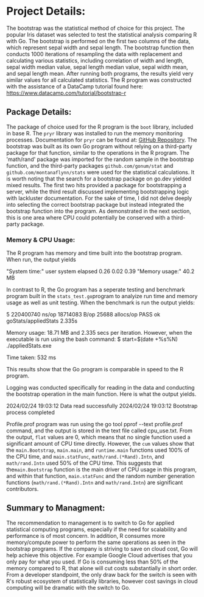 # Project Details:

The bootstrap was the statistical method of choice for this project. The popular Iris dataset was selected to test the statistical analysis comparing R with Go. The bootstrap is performed on the first two columns of the data, which represent sepal width and sepal length. The bootstrap function then conducts 1000 iterations of resampling the data with replacement and calculating various statistics, including correlation of width and length, sepal width median value, sepal length median value, sepal width mean, and sepal length mean. After running both programs, the results yield very similar values for all calculated statistics. The R program was constructed with the assistance of a DataCamp tutorial found here: https://www.datacamp.com/tutorial/bootstrap-r

## Package Details:

The package of choice used for the R program is the `boot` library, included in base R. The `pryr` library was installed to run the memory monitoring processes. Documentation for `pryr` can be found at: [GitHub Repository](https://github.com/hadley/pryr). The bootstrap was built as its own Go program without relying on a third-party package for that function, similar to the operations in the R program. The 'math/rand' package was imported for the random sample in the bootstrap function, and the third-party packages `github.com/gonum/stat` and `github.com/montanaflynn/stats` were used for the statistical calculations. It is worth noting that the search for a bootstrap package on go.dev yielded mixed results. The first two hits provided a package for bootstrapping a server, while the third result discussed implementing bootstrapping logic with lackluster documentation. For the sake of time, I did not delve deeply into selecting the correct bootstrap package but instead integrated the bootstrap function into the program. As demonstrated in the next section, this is one area where CPU could potentially be conserved with a third-party package.

### Memory & CPU Usage:

The R program has memory and time built into the bootstrap program. When run, the output yields

"System time:"
   user  system elapsed
   0.26    0.02    0.39
"Memory usage:"
40.2 MB

In contrast to R, the Go program has a seperate testing and benchmark program built in the `stats_test.go`program to analyize run time and memory usage as well as unit testing. When the benchmark is run the output yields:

5	 220400740 ns/op	18714083 B/op	   25688 allocs/op
PASS
ok  	goStats/appliedStats	2.335s

Memory usage: 18.71 MB and 2.335 secs per iteration. However, when the executable is run using the bash command:
$ start=$(date +%s%N)
./appliedStats.exe

Time taken: 532 ms

This results show that the Go program is comparable in speed to the R program.

Logging was conducted specifically for reading in the data and conducting the bootstrap operation in the main function. Here is what the output yields.

2024/02/24 19:03:12 Data read successfully
2024/02/24 19:03:12 Bootstrap process completed

Profile.prof program was run using the go tool pprof --text profile.prof command, and the output is stored in the text file called cpu_use.txt. From the output, `flat` values are 0, which means that no single function used a significant amount of CPU time directly. However, the `cum` values show that the `main.Bootstrap`, `main.main`, and `runtime.main` functions used 100% of the CPU time, and `main.statFunc`, `math/rand.(*Rand).Intn`, and `math/rand.Intn` used 50% of the CPU time. This suggests that the`main.Bootstrap` function is the main driver of CPU usage in this program, and within that function, `main.statFunc` and the random number generation functions (`math/rand.(*Rand).Intn` and `math/rand.Intn`) are significant contributors.

## Summary to Managment:

The recommendation to management is to switch to Go for applied statistical computing programs, especially if the need for scalability and performance is of most concern. In addition, R consumes more memory/compute power to perform the same operations as seen in the bootstrap programs. If the company is striving to save on cloud cost, Go will help achieve this objective. For example Google Cloud advertises that you only pay for what you used. If Go is consuming less than 50% of the memory compared to R, that alone will cut costs substantially in short order. From a developer standpoint, the only draw back for the switch is seen with R's robust ecosystem of statistically libraries, however cost savings in cloud computing will be dramatic with the switch to Go.
